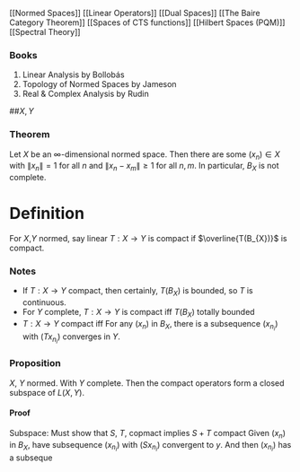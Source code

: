 [[Normed Spaces]]
[[Linear Operators]]
[[Dual Spaces]]
[[The Baire Category Theorem]]
[[Spaces of CTS functions]]
[[Hilbert Spaces (PQM)]]
[[Spectral Theory]]

### Books
1. Linear Analysis by Bollobás
2. Topology of Normed Spaces by Jameson
3. Real & Complex Analysis by Rudin

##$X,Y$
### Theorem
Let $X$ be an $\infty$-dimensional normed space. Then there are some $(x_{n})\in X$ with $\lVert x_{n} \rVert=1$ for all $n$ and $\lVert x_{n}-x_{m} \rVert\geq 1$ for all $n,m$. In particular, $B_{X}$ is not complete.
# Definition
For $X$,$Y$ normed, say linear $T:X\to Y$ is compact if $\overline{T(B_{X})}$ is compact.
### Notes
- If $T:X\to Y$ compact, then certainly, $T(B_{X})$ is bounded, so $T$ is continuous.
- For $Y$ complete, $T:X\to Y$ is compact iff $T(B_{X})$ totally bounded
- $T:X\to Y$ compact iff For any $(x_{n})$ in $B_{X}$, there is a subsequence $(x_{n_{i}})$ with $(Tx_{n_{i}})$ converges in $Y$.

### Proposition
$X$, $Y$ normed. With $Y$ complete. Then the compact operators form a closed subspace of $L(X,Y)$.
#### Proof
Subspace: Must show that $S$, $T$, copmact implies $S+T$ compact
Given $(x_{n})$ in $B_{X}$, have subsequence $(x_{n_{i}})$ with $(S{x_{n_{i}}})$ convergent to $y$.
And then $(x_{n_{i}})$ has a subseque